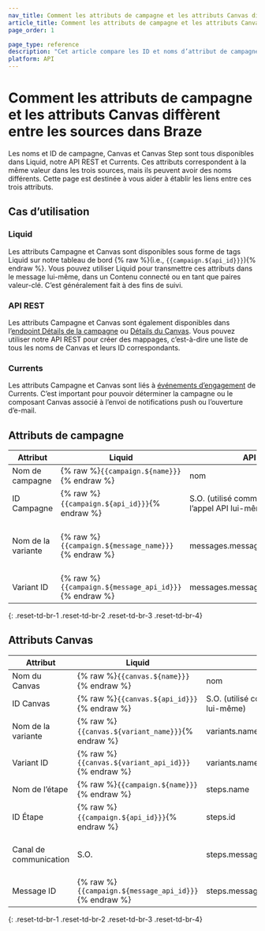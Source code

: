 ```yaml
---
nav_title: Comment les attributs de campagne et les attributs Canvas diffèrent entre les sources
article_title: Comment les attributs de campagne et les attributs Canvas diffèrent entre les sources dans Braze 
page_order: 1

page_type: reference
description: "Cet article compare les ID et noms d’attribut de campagne et de Canvas sur les différentes sources de Braze."
platform: API
---
```


# Comment les attributs de campagne et les attributs Canvas diffèrent entre les sources dans Braze

Les noms et ID de campagne, Canvas et Canvas Step sont tous disponibles dans Liquid, notre API REST et Currents. Ces attributs correspondent à la même valeur dans les trois sources, mais ils peuvent avoir des noms différents. Cette page est destinée à vous aider à établir les liens entre ces trois attributs.

## Cas d’utilisation

### Liquid

Les attributs Campagne et Canvas sont disponibles sous forme de tags Liquid sur notre tableau de bord {% raw %}(i.e., `{{campaign.${api_id}}}`){% endraw %}. Vous pouvez utiliser Liquid pour transmettre ces attributs dans le message lui-même, dans un Contenu connecté ou en tant que paires valeur-clé. C’est généralement fait à des fins de suivi.

### API REST

Les attributs Campagne et Canvas sont également disponibles dans l’[endpoint Détails de la campagne]({{site.baseurl}}/api/endpoints/export/campaigns/get_campaign_details/) ou [Détails du Canvas]({{site.baseurl}}/api/endpoints/export/canvas/get_canvas_details/). Vous pouvez utiliser notre API REST pour créer des mappages, c’est-à-dire une liste de tous les noms de Canvas et leurs ID correspondants.

### Currents

Les attributs Campagne et Canvas sont liés à [événements d’engagement]({{site.baseurl}}/user_guide/data_and_analytics/braze_currents/event_glossary/message_engagement_events) de Currents. C’est important pour pouvoir déterminer la campagne ou le composant Canvas associé à l’envoi de notifications push ou l’ouverture d’e-mail.

## Attributs de campagne 

| Attribut | Liquid | API REST | Currents |
| --- | --- | --- | --- |
| Nom de campagne | {% raw %}`{{campaign.${name}}}`{% endraw %} | nom | campaign_name |
| ID Campagne | {% raw %}`{{campaign.${api_id}}}`{% endraw %} | S.O. (utilisé comme entrée pour l’appel API lui-même) | campaign_id |
| Nom de la variante | {% raw %}`{{campaign.${message_name}}}`{% endraw %} | messages.message_variation_id.name | S.O. (mapper le nom de la variante sur l’ID Variante avec l’endpoint Détails de campagne) |
| Variant ID | {% raw %}`{{campaign.${message_api_id}}}`{% endraw %} | messages.message_variation_id | message_variation_id |
{: .reset-td-br-1 .reset-td-br-2 .reset-td-br-3 .reset-td-br-4}

## Attributs Canvas

| Attribut | Liquid | API REST | Currents |
| --- | --- | --- | --- |
| Nom du Canvas | {% raw %}`{{canvas.${name}}}`{% endraw %} | nom | canvas_name |
| ID Canvas | {% raw %}`{{canvas.${api_id}}}`{% endraw %} | S.O. (utilisé comme entrée pour l’appel API lui-même) | canvas_id |
| Nom de la variante | {% raw %}`{{canvas.${variant_name}}}`{% endraw %} | variants.name | canvas_variation_name |
| Variant ID | {% raw %}`{{canvas.${variant_api_id}}}`{% endraw %} | variants.name.id | canvas_variation_id |
| Nom de l’étape | {% raw %}`{{campaign.${name}}}`{% endraw %} | steps.name | canvas_step_name |
| ID Étape | {% raw %}`{{campaign.${api_id}}}`{% endraw %} | steps.id | canvas_step_id |
| Canal de communication | S.O. | steps.messages.message_variation_id.channel | S.O. (inhérente à un type d’événement, par exemple envoi de push ou ouverture d’e-mail) |
| Message ID | {% raw %}`{{campaign.${message_api_id}}}`{% endraw %} | steps.message.message_variation_id | message_variation_id |
{: .reset-td-br-1 .reset-td-br-2 .reset-td-br-3 .reset-td-br-4}